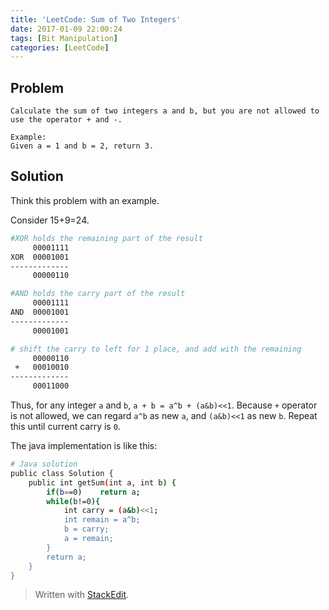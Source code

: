 ```yaml
---
title: 'LeetCode: Sum of Two Integers'
date: 2017-01-09 22:00:24
tags: [Bit Manipulation]
categories: [LeetCode]
---
```


## Problem

```
Calculate the sum of two integers a and b, but you are not allowed to use the operator + and -.

Example:
Given a = 1 and b = 2, return 3.
```

## Solution

Think this problem with an example. 

Consider 15+9=24.

``` bash
#XOR holds the remaining part of the result
     00001111
XOR  00001001
-------------
     00000110
```

``` bash
#AND holds the carry part of the result
     00001111
AND  00001001
-------------
     00001001
```

``` bash
# shift the carry to left for 1 place, and add with the remaining
     00000110
 +   00010010
-------------
     00011000
```

Thus, for any integer `a` and `b`, `a + b = a^b + (a&b)<<1`. Because `+` operator is not allowed, we can regard `a^b` as new `a`, and `(a&b)<<1` as new `b`. Repeat this until current carry is `0`.

The java implementation is like this:

``` bash
# Java solution
public class Solution {
    public int getSum(int a, int b) {
        if(b==0)    return a;
        while(b!=0){
            int carry = (a&b)<<1;
            int remain = a^b;
            b = carry;
            a = remain;
        }
        return a;
    }
}
```



> Written with [StackEdit](https://stackedit.io/).
